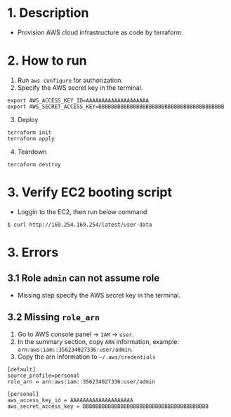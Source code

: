 # 1. Description
- Provision AWS cloud infrastructure as code by terraform.

# 2. How to run
1. Run `aws configure` for authorization.
2. Specify the AWS secret key in the terminal.
```shell
export AWS_ACCESS_KEY_ID=AAAAAAAAAAAAAAAAAAAA
export AWS_SECRET_ACCESS_KEY=BBBBBBBBBBBBBBBBBBBBBBBBBBBBBBBBBBBBBBBB
```
3. Deploy
```shell
terraform init
terraform apply
```
4. Teardown
```shell
terraform destroy
```

# 3. Verify EC2 booting script
- Loggin to the EC2, then run below command
```console
$ curl http://169.254.169.254/latest/user-data
```

# 3. Errors
## 3.1 Role `admin` can not assume role
- Missing step specify the AWS secret key in the terminal.

## 3.2 Missing `role_arn`
1. Go to AWS console panel -> `IAM` -> `user`.
1. In the summary section, copy `ARN` information, example: `arn:aws:iam::356234027336:user/admin`.
1. Copy the arn information to `~/.aws/credentials`
```
[default]
source_profile=personal
role_arn = arn:aws:iam::356234027336:user/admin

[personal]
aws_access_key_id = AAAAAAAAAAAAAAAAAAAA
aws_secret_access_key = BBBBBBBBBBBBBBBBBBBBBBBBBBBBBBBBBBBBBBBB
```